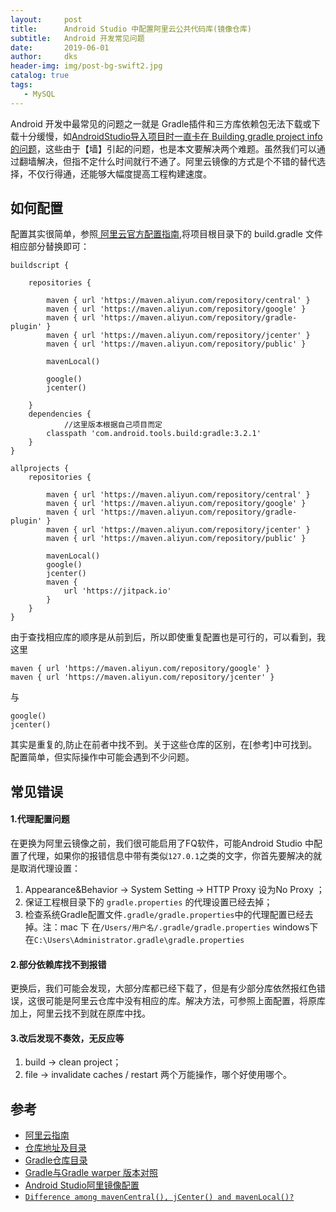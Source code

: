 ```yaml
---
layout:     post
title:      Android Studio 中配置阿里云公共代码库(镜像仓库)
subtitle:   Android 开发常见问题
date:       2019-06-01
author:     dks
header-img: img/post-bg-swift2.jpg
catalog: true
tags:
   - MySQL
---
```





Android 开发中最常见的问题之一就是 Gradle插件和三方库依赖包无法下载或下载十分缓慢，如[AndroidStudio导入项目时一直卡在 Building gradle project info 的问题](http://dkaishu.com/2018/11/27/AndroidStudio%E5%AF%BC%E5%85%A5%E9%A1%B9%E7%9B%AE%E6%97%B6%E4%B8%80%E7%9B%B4%E5%8D%A1%E5%9C%A8-Building-gradle-project-info-%E7%9A%84%E9%97%AE%E9%A2%98/)，这些由于【墙】引起的问题，也是本文要解决两个难题。虽然我们可以通过翻墙解决，但指不定什么时间就行不通了。阿里云镜像的方式是个不错的替代选择，不仅行得通，还能够大幅度提高工程构建速度。

## 如何配置
配置其实很简单，参照[ 阿里云官方配置指南](https://help.aliyun.com/document_detail/102512.html?spm=a2c40.aliyun_maven_repo.0.0.361830543mJYeQ),将项目根目录下的 build.gradle 文件相应部分替换即可：
```
buildscript {

    repositories {

        maven { url 'https://maven.aliyun.com/repository/central' }
        maven { url 'https://maven.aliyun.com/repository/google' }
        maven { url 'https://maven.aliyun.com/repository/gradle-plugin' }
        maven { url 'https://maven.aliyun.com/repository/jcenter' }
        maven { url 'https://maven.aliyun.com/repository/public' }
        
        mavenLocal()

        google()
        jcenter()

    }
    dependencies {
    		//这里版本根据自己项目而定
        classpath 'com.android.tools.build:gradle:3.2.1'
    }
}

allprojects {
    repositories {

        maven { url 'https://maven.aliyun.com/repository/central' }
        maven { url 'https://maven.aliyun.com/repository/google' }
        maven { url 'https://maven.aliyun.com/repository/gradle-plugin' }
        maven { url 'https://maven.aliyun.com/repository/jcenter' }
        maven { url 'https://maven.aliyun.com/repository/public' }
    
        mavenLocal()
        google()
        jcenter()
        maven {
            url 'https://jitpack.io'
        }
    }
}
```
由于查找相应库的顺序是从前到后，所以即使重复配置也是可行的，可以看到，我这里
```  
maven { url 'https://maven.aliyun.com/repository/google' }
maven { url 'https://maven.aliyun.com/repository/jcenter' } 
```
与 
```
google()  
jcenter() 
```
其实是重复的,防止在前者中找不到。关于这些仓库的区别，在[参考]中可找到。
配置简单，但实际操作中可能会遇到不少问题。

## 常见错误
#### 1.代理配置问题
在更换为阿里云镜像之前，我们很可能启用了FQ软件，可能Android Studio 中配置了代理，如果你的报错信息中带有类似`127.0.1`之类的文字，你首先要解决的就是取消代理设置：
1. Appearance&Behavior ->  System Setting  -> HTTP Proxy 设为No Proxy ；
2. 保证工程根目录下的 `gradle.properties` 的代理设置已经去掉；
3. 检查系统Gradle配置文件`.gradle/gradle.properties`中的代理配置已经去掉。注：mac 下 在`/Users/用户名/.gradle/gradle.properties` windows下 在`C:\Users\Administrator.gradle\gradle.properties`

#### 2.部分依赖库找不到报错 
更换后，我们可能会发现，大部分库都已经下载了，但是有少部分库依然报红色错误，这很可能是阿里云仓库中没有相应的库。解决方法，可参照上面配置，将原库加上，阿里云找不到就在原库中找。

#### 3.改后发现不奏效，无反应等
1. build -> clean project；
2. file -> invalidate caches / restart
两个万能操作，哪个好使用哪个。

## 参考
- [阿里云指南](https://help.aliyun.com/document_detail/102512.html?spm=a2c40.aliyun_maven_repo.0.0.361830543mJYeQ)
- [仓库地址及目录](https://maven.aliyun.com/mvn/view)
- [Gradle仓库目录](https://services.gradle.org/distributions/)
- [Gradle与Gradle warper 版本对照](https://developer.android.com/studio/releases/gradle-plugin.html)
- [Android Studio阿里镜像配置](https://www.jianshu.com/p/b038bd95444b)
- [`Difference among mavenCentral(), jCenter() and mavenLocal()?`
](https://stackoverflow.com/questions/50726435/difference-among-mavencentral-jcenter-and-mavenlocal/50726436)